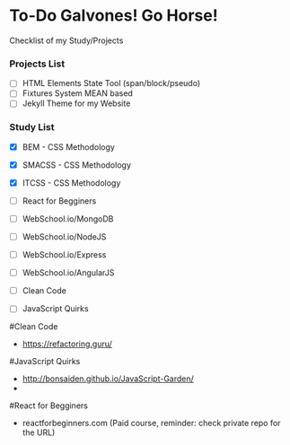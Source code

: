 # To-Do Galvones! Go Horse!
Checklist of my Study/Projects 

### Projects List
- [ ] HTML Elements State Tool (span/block/pseudo)
- [ ] Fixtures System MEAN based
- [ ] Jekyll Theme for my Website

### Study List
- [x] BEM - CSS Methodology
- [x] SMACSS - CSS Methodology
- [x] ITCSS - CSS Methodology
- [ ] React for Begginers
- [ ] WebSchool.io/MongoDB
- [ ] WebSchool.io/NodeJS
- [ ] WebSchool.io/Express
- [ ] WebSchool.io/AngularJS
- [ ] Clean Code
- [ ] JavaScript Quirks


#Clean Code
- https://refactoring.guru/

#JavaScript Quirks
- http://bonsaiden.github.io/JavaScript-Garden/
- 

#React for Begginers
- reactforbeginners.com (Paid course, reminder: check private repo for the URL)
